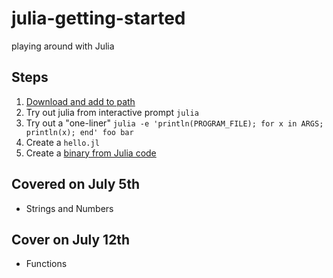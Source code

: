 # julia-getting-started
playing around with Julia


## Steps
1.  [Download and add to path](https://julialang.org/downloads/platform/#linux_and_freebsd)
2.  Try out julia from interactive prompt `julia`
3.  Try out a "one-liner" `julia -e 'println(PROGRAM_FILE); for x in ARGS; println(x); end' foo bar`
4.  Create a `hello.jl`
5.  Create a [binary from Julia code](https://docs.juliahub.com/PackageCompiler/MMV8C/1.2.1/devdocs/binaries_part_2.html)

## Covered on July 5th

* Strings and Numbers

## Cover on July 12th

* Functions